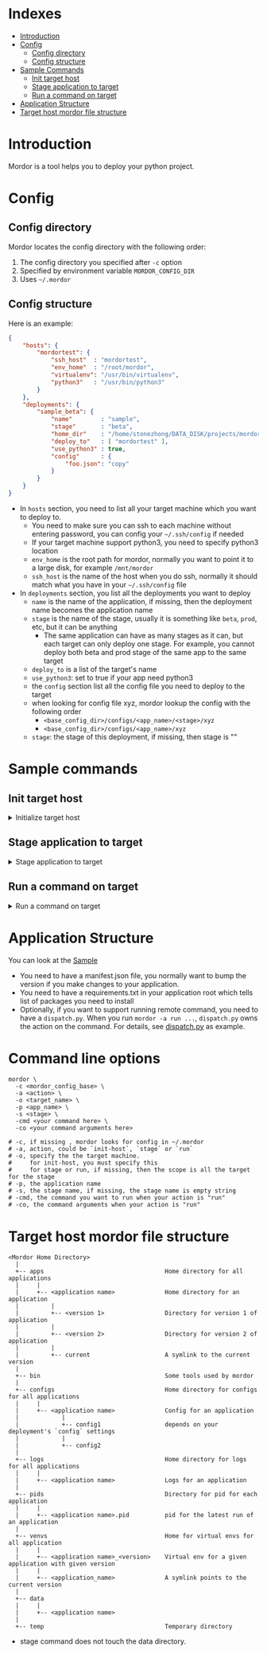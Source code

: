 # Indexes
* [Introduction](#introduction)
* [Config](#config)
    * [Config directory](#config-directory)
    * [Config structure](#config-structure)
* [Sample Commands](#sample-commands)
    * [Init target host](#init-target-host)
    * [Stage application to target](#stage-application-to-target)
    * [Run a command on target](#run-a-command-on-target)
* [Application Structure](#application-structure)
* [Target host mordor file structure](#target-host-mordor-file-structure)

# Introduction

Mordor is a tool helps you to deploy your python project.

# Config

## Config directory

Mordor locates the config directory with the following order:

1) The config directory you specified after `-c` option
2) Specified by environment variable `MORDOR_CONFIG_DIR`
3) Uses `~/.mordor`


## Config structure
Here is an example:
```json
{
    "hosts": {
        "mordortest": {
            "ssh_host"  : "mordortest",
            "env_home"  : "/root/mordor",
            "virtualenv": "/usr/bin/virtualenv",
            "python3"   : "/usr/bin/python3"
        }
    },
    "deployments": {
        "sample_beta": {
            "name"        : "sample",
            "stage"       : "beta",
            "home_dir"    : "/home/stonezhong/DATA_DISK/projects/mordor/sample",
            "deploy_to"   : [ "mordortest" ],
            "use_python3" : true,
            "config"      : {
                "foo.json": "copy"
            }
        }
    }
}
```

* In `hosts` section, you need to list all your target machine which you want to deploy to.
    * You need to make sure you can ssh to each machine without entering password, you can config your `~/.ssh/config` if needed
    * If your target machine support python3, you need to specify python3 location
    * `env_home` is the root path for mordor, normally you want to point it to a large disk, for example `/mnt/mordor`
    * `ssh_host` is the name of the host when you do ssh, normally it should match what you have in your `~/.ssh/config` file
* In `deployments` section, you list all the deployments you want to deploy
    * `name` is the name of the application, if missing, then the deployment name becomes the application name
    * `stage` is the name of the stage, usually it is something like `beta`, `prod`, etc, but it can be anything
        * The same application can have as many stages as it can, but each target can only deploy one stage. For example, you cannot deploy both beta and prod stage of the same app to the same target
    * `deploy_to` is a list of the target's name
    * `use_python3`: set to true if your app need python3
    * the `config` section list all the config file you need to deploy to the target
    * when looking for config file xyz, mordor lookup the config with the following order
        * `<base_config_dir>/configs/<app_name>/<stage>/xyz`
        * `<base_config_dir>/configs/<app_name>/xyz`
    * `stage`: the stage of this deployment, if missing, then stage is ""


# Sample commands
## Init target host
<details>
<summary>Initialize target host</summary>

```bash
# initialize mordor on target host mordortest, using config file from /home/stonezhong/testmordor/.mordor
mordor -c /home/stonezhong/testmordor/.mordor -a init-host -o mordortest
```
</details>

## Stage application to target
<details>
<summary>Stage application to target</summary>

```bash
# stage application sample to beta stage
# the application will be copied to the target machine
# configuration will be copied to the target machine
# python virtual environment will be created on target machine
mordor -c /home/stonezhong/testmordor/.mordor -a stage -p sample -s beta
```
</details>

## Run a command on target
<details>
<summary>Run a command on target</summary>

```bash
# run command
# application is "sample", stage is "beta", command is "foo" with option "xyz abc"
mordor -c /home/stonezhong/testmordor/.mordor -a run -p sample -s beta -cmd foo -co "xyz abc"
```
</details>

# Application Structure

You can look at the [Sample](https://github.com/stonezhong/mordor/tree/master/sample)

* You need to have a manifest.json file, you normally want to bump the version if you make changes to your application.
* You need to have a requirements.txt in your application root which tells list of packages you need to install
* Optionally, if you want to support running remote command, you need to have a `dispatch.py`. When you run `mordor -a run ...`, `dispatch.py` owns the action on the command. For details, see [dispatch.py](https://github.com/stonezhong/mordor/blob/master/sample/dispatch.py) as example.

# Command line options
```
mordor \
  -c <mordor_config_base> \
  -a <action> \
  -o <target_name> \
  -p <app_name> \
  -s <stage> \
  -cmd <your command here> \
  -co <your command arguments here>

# -c, if missing , mordor looks for config in ~/.mordor
# -a, action, could be `init-host`, `stage` or `run`
# -o, specify the the target machine.
#     for init-host, you must specify this
#     for stage or run, if missing, then the scope is all the target for the stage
# -p, the application name
# -s, the stage name, if missing, the stage name is empty string
# -cmd, the command you want to run when your action is "run"
# -co, the command arguments when your action is "run"
```

# Target host mordor file structure
```
<Mordor Home Directory>
  |
  +-- apps                                  Home directory for all applications
  |     |
  |     +-- <application name>              Home directory for an application
  |         |
  |         +-- <version 1>                 Directory for version 1 of application
  |         |
  |         +-- <version 2>                 Directory for version 2 of application
  |         |
  |         +-- current                     A symlink to the current version
  |
  +-- bin                                   Some tools used by mordor
  |
  +-- configs                               Home directory for configs for all applications
  |     |
  |     +-- <application name>              Config for an application
  |            |
  |            +-- config1                  depends on your deployment's `config` settings
  |            |
  |            +-- config2
  |
  +-- logs                                  Home directory for logs for all applications
  |     |
  |     +-- <application name>              Logs for an application
  |
  +-- pids                                  Directory for pid for each application
  |     |
  |     +-- <application name>.pid          pid for the latest run of an application
  |
  +-- venvs                                 Home for virtual envs for all application
  |     |
  |     +-- <application name>_<version>    Virtual env for a given application with given version
  |     |
  |     +-- <application_name>              A symlink points to the current version
  |
  +-- data
  |     |
  |     +-- <application name>
  |
  +-- temp                                  Temporary directory

```

* stage command does not touch the data directory.

